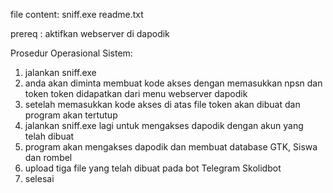 file content:
	sniff.exe
	readme.txt

prereq : aktifkan webserver di dapodik

Prosedur Operasional Sistem:
1. jalankan sniff.exe
2. anda akan diminta membuat kode akses dengan memasukkan npsn dan token
   token didapatkan dari menu webserver dapodik
3. setelah memasukkan kode akses di atas file token akan dibuat dan 
   program akan tertutup
4. jalankan sniff.exe lagi untuk mengakses dapodik dengan akun yang telah dibuat
5. program akan mengakses dapodik dan membuat database GTK, Siswa dan rombel
6. upload tiga file yang telah dibuat pada bot Telegram Skolidbot
7. selesai